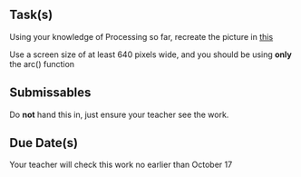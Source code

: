 
Task(s)
-------
Using your knowledge of Processing so far, recreate the picture in [this](http://mrseidel.com/images/Processing/3U/Exercise2_3U.png)

Use a screen size of at least 640 pixels wide, and you should be using **only** the arc() function



Submissables
------------

Do **not** hand this in, just ensure your teacher see the work.


Due Date(s)
----------
Your teacher will check this work no earlier than October 17